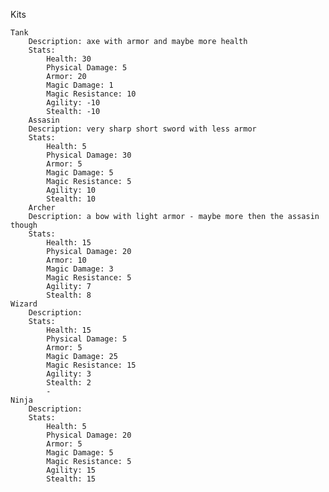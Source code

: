 Kits

	Tank 	
		Description: axe with armor and maybe more health
		Stats:
			Health: 30
			Physical Damage: 5
			Armor: 20
			Magic Damage: 1
			Magic Resistance: 10
			Agility: -10
			Stealth: -10
        Assasin
		Description: very sharp short sword with less armor
		Stats:
			Health: 5
			Physical Damage: 30
			Armor: 5
			Magic Damage: 5
			Magic Resistance: 5
			Agility: 10
			Stealth: 10
        Archer
		Description: a bow with light armor - maybe more then the assasin though
		Stats:
			Health: 15
			Physical Damage: 20
			Armor: 10
			Magic Damage: 3
			Magic Resistance: 5
			Agility: 7
			Stealth: 8
	Wizard
		Description:
		Stats:
			Health: 15
			Physical Damage: 5
			Armor: 5
			Magic Damage: 25
			Magic Resistance: 15
			Agility: 3
			Stealth: 2
			-
	Ninja
		Description:
		Stats:
			Health: 5
			Physical Damage: 20
			Armor: 5
			Magic Damage: 5
			Magic Resistance: 5
			Agility: 15
			Stealth: 15
			
			
